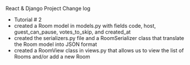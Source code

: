 React & Django Project Change log

- Tutorial # 2
- created a Room model in models.py with fields code, host, guest_can_pause, votes_to_skip, and created_at
- created the serializers.py file and a RoomSerializer class that translate the Room model into JSON format
- created a RoomView class in views.py that allows us to view the list of Rooms and/or add a new Room

